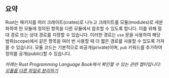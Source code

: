 ## 요약

Rust는 패키지를 여러 크레이트(crates)로 나누고 크레이트를 모듈(modules)로 세분화하여 한 모듈에 정의된 항목을 다른 모듈에서 참조할 수 있도록 합니다. 이를 위해 절대 경로 또는 상대 경로를 지정할 수 있습니다. 이러한 경로는 `use` 문을 사용하여 해당 범위(scope)에서 같은 항목을 여러 번 사용할 때 더 짧은 경로를 사용할 수 있도록 가져올 수 있습니다. 모듈 코드는 기본적으로 비공개(private)이며, `pub` 키워드를 추가하여 정의를 공개(public)할 수 있습니다.

_아래는 Rust Programming Language Book에서 확인할 수 있는 관련 챕터입니다: [모듈을 다른 파일로 분리하기](https://doc.rust-lang.org/stable/book/ch07-05-separating-modules-into-different-files.html#separating-modules-into-different-files)_